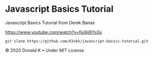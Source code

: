 # Javascript Basics Tutorial

Javascript Basics Tutorial from Derek Banas

https://www.youtube.com/watch?v=fju9ii8YsGs

```
git clone https://github.com/d3vkk/javascript-basics-tutorial.git
```

© 2020 Donald K • Under MIT License
